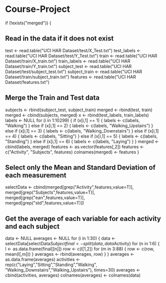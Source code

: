Course-Project
==============
if (!exists("merged")) {
  ## Read in the data if it does not exist
  test <- read.table("UCI HAR Dataset/test/X_Test.txt")
  test_labels <- read.table("UCI HAR Dataset/test/Y_Test.txt")
  train <- read.table("UCI HAR Dataset/train/X_train.txt")
  train_labels <- read.table("UCI HAR Dataset/train/Y_train.txt")
  subject_test <- read.table("UCI HAR Dataset/test/subject_test.txt")
  subject_train <- read.table("UCI HAR Dataset/train/subject_train.txt")
  features <- read.table("UCI HAR Dataset/features.txt")
  ## Merge the Train and Test data
  subjects <- rbind(subject_test, subject_train)
  merged <- rbind(test, train)
  merged <- cbind(subjects, merged)
  x <- rbind(test_labels, train_labels)
  labels <- NULL
  for (i in 1:10299) {
    if (x[i,1] == 1) {
      labels <- c(labels, "Walking")
      } else if (x[i,1] == 2) {
        labels <- c(labels, "Walking_Upstairs")
      } else if (x[i,1] == 3) {
        labels <- c(labels, "Walking_Downstairs")
      } else if (x[i,1] == 4) {
        labels <- c(labels, "Sitting")
      } else if (x[i,1] == 5) {
        labels <- c(labels, "Standing")
      } else if (x[i,1] == 6) {
        labels <- c(labels, "Laying")
      }
    }
  merged <- cbind(labels, merged)
  features <- as.vector(features[,2])
  features <- c("Activity", "Subjects", features)
  colnames(merged) <- features
}
## Select only the Mean and Standard Deviation of each measurement
selectData <- cbind(merged[grep("Activity",features,value=T)],
                    merged[grep("Subjects",features,value=T)],
                    merged[grep("ean",features,value=T)], 
                    merged[grep("std",features,value=T)])
## Get the average of each variable for each activity and each subject
data <- NULL
averages <- NULL
for (i in 1:30) {
  data <- selectData[selectData$Subject %in% i,]
  final <- split(data, data$Activity)
  for (n in 1:6) {
    l <- as.data.frame(final[[n]])
    row <- c(l[1,2])
    for (m in 3:88) {
      row <- c(row, mean(l[,m]))
    }
    averages <- rbind(averages, row)
  }
}
averages <- as.data.frame(averages)
activities <- rep(c("Laying","Sitting","Standing","Walking",
                    "Walking_Downstairs","Walking_Upstairs"),
                  times=30)
averages <- cbind(activities, averages)
colnames(averages) <- colnames(data)
